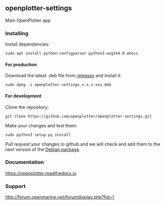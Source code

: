 ## openplotter-settings

Main OpenPlotter app

### Installing

Install dependencies:

`sudo apt install python-configparser python3-wxgtk4.0 whois`

#### For production

Download the latest .deb file from [releases](https://github.com/openplotter/openplotter-settings/releases) and install it:

`sudo dpkg -i openplotter-settings_x.x.x-xxx.deb`

#### For development

Clone the repository:

`git clone https://github.com/openplotter/openplotter-settings.git`

Make your changes and test them:

`sudo python3 setup.py install`

Pull request your changes to github and we will check and add them to the next version of the [Debian package](https://launchpad.net/~openplotter/+archive/ubuntu/openplotter/).

### Documentation

https://openplotter.readthedocs.io

### Support

http://forum.openmarine.net/forumdisplay.php?fid=1